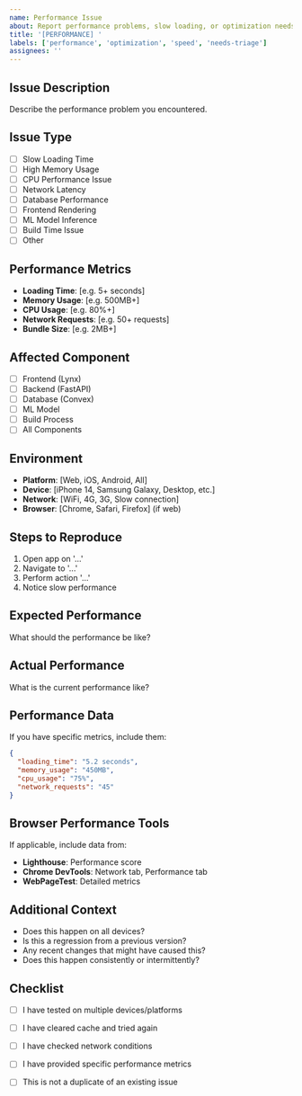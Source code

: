 ```yaml
---
name: Performance Issue
about: Report performance problems, slow loading, or optimization needs
title: '[PERFORMANCE] '
labels: ['performance', 'optimization', 'speed', 'needs-triage']
assignees: ''
---
```


## Issue Description
Describe the performance problem you encountered.

## Issue Type
- [ ] Slow Loading Time
- [ ] High Memory Usage
- [ ] CPU Performance Issue
- [ ] Network Latency
- [ ] Database Performance
- [ ] Frontend Rendering
- [ ] ML Model Inference
- [ ] Build Time Issue
- [ ] Other

## Performance Metrics
- **Loading Time**: [e.g. 5+ seconds]
- **Memory Usage**: [e.g. 500MB+]
- **CPU Usage**: [e.g. 80%+]
- **Network Requests**: [e.g. 50+ requests]
- **Bundle Size**: [e.g. 2MB+]

## Affected Component
- [ ] Frontend (Lynx)
- [ ] Backend (FastAPI)
- [ ] Database (Convex)
- [ ] ML Model
- [ ] Build Process
- [ ] All Components

## Environment
- **Platform**: [Web, iOS, Android, All]
- **Device**: [iPhone 14, Samsung Galaxy, Desktop, etc.]
- **Network**: [WiFi, 4G, 3G, Slow connection]
- **Browser**: [Chrome, Safari, Firefox] (if web)

## Steps to Reproduce
1. Open app on '...'
2. Navigate to '...'
3. Perform action '...'
4. Notice slow performance

## Expected Performance
What should the performance be like?

## Actual Performance
What is the current performance like?

## Performance Data
If you have specific metrics, include them:

```json
{
  "loading_time": "5.2 seconds",
  "memory_usage": "450MB",
  "cpu_usage": "75%",
  "network_requests": "45"
}
```

## Browser Performance Tools
If applicable, include data from:
- **Lighthouse**: Performance score
- **Chrome DevTools**: Network tab, Performance tab
- **WebPageTest**: Detailed metrics

## Additional Context
- Does this happen on all devices?
- Is this a regression from a previous version?
- Any recent changes that might have caused this?
- Does this happen consistently or intermittently?

## Checklist
- [ ] I have tested on multiple devices/platforms
- [ ] I have cleared cache and tried again
- [ ] I have checked network conditions
- [ ] I have provided specific performance metrics
- [ ] This is not a duplicate of an existing issue

